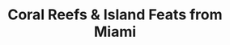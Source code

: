 ---
category: luxury
title: Coral Reefs & Island Feats from Miami
class: coral-reefs-7-island-feats-from-miami
cruiseline: Regent Seven Seas – Regent Seven Seas Marina
special-info: All inclusive, free flights & free shore excursions
price: 2399
nights: 9
cruise-url: http://www.planetcruise.co.uk/regent-seven-seas-cruises/regent-seven-seas-mariner/09-November-2017/118721?referrersiteid=970
---